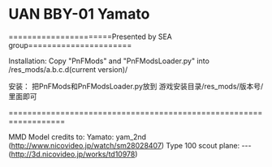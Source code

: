 ﻿# UAN BBY-01 Yamato

======================Presented by SEA group======================

Installation: 
Copy "PnFMods" and "PnFModsLoader.py" into /res_mods/a.b.c.d(current version)/

安装：
把PnFMods和PnFModsLoader.py放到
游戏安装目录/res_mods/版本号/ 
里面即可

==================================================================

MMD Model credits to: 
Yamato: yam_2nd (http://www.nicovideo.jp/watch/sm28028407)
Type 100 scout plane: --- (http://3d.nicovideo.jp/works/td10978)